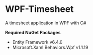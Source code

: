# WPF-Timesheet
A timesheet application in WPF with C#

**Required NuGet Packages**
- Entity Framework v6.4.0
- Microsoft.Xaml.Behaviors.Wpf v1.1.19


